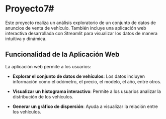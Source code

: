 # Proyecto7# 
Este proyecto realiza un análisis exploratorio de un conjunto de datos de anuncios de venta de vehículo. También incluye una aplicación web interactiva desarrollada con Streamlit para visualizar los datos de manera intuitiva y dinámica.

## Funcionalidad de la Aplicación Web

La aplicación web permite a los usuarios:

- **Explorar el conjunto de datos de vehículos**:
  Los datos incluyen información como el odómetro, el precio, el modelo, el año, entre otros.

- **Visualizar un histograma interactivo**:
  Permite a los usuarios analizar la distribución de los vehículos.

- **Generar un gráfico de dispersión**:
  Ayuda a visualizar la relación entre los vehículos.
